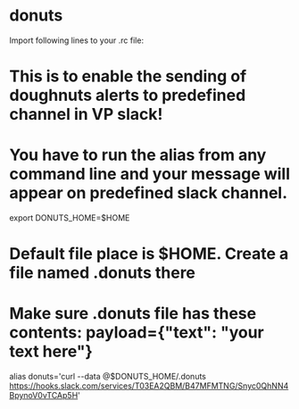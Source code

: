 # donuts
Import following lines to your .rc file:

# This is to enable the sending of doughnuts alerts to predefined channel in VP slack!
# You have to run the alias from any command line and your message will appear on predefined slack channel.
export DONUTS_HOME=$HOME
# Default file place is $HOME. Create a file named .donuts there
# Make sure .donuts file has these contents: payload={"text": "your text here"}
alias donuts='curl --data @$DONUTS_HOME/.donuts https://hooks.slack.com/services/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'
